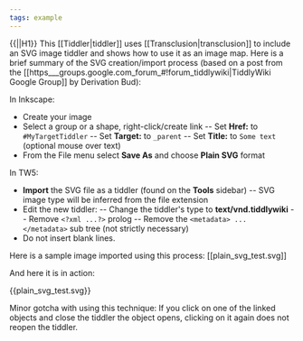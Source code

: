 ```yaml
---
tags: example
---
```

{{||H1}}
This [[Tiddler|tiddler]] uses [[Transclusion|transclusion]] to include an SVG image tiddler and shows how to use it as an image map. Here is a brief summary of the SVG creation/import process (based on a post from the [[https___groups.google.com_forum_#!forum_tiddlywiki|TiddlyWiki Google Group]] by Derivation Bud):

In Inkscape:

- Create your image
- Select a group or a shape, right-click/create link
-- Set **Href:** to ``#MyTargetTiddler``
-- Set **Target:** to ``_parent``
-- Set **Title:** to ``Some text`` (optional mouse over text)
- From the File menu select **Save As** and choose **Plain SVG** format

In TW5:

- **Import** the SVG file as a tiddler (found on the **Tools** sidebar)
-- SVG image type will be inferred from the file extension
- Edit the new tiddler:
-- Change the tiddler's type to **text/vnd.tiddlywiki**
-- Remove ``<?xml ...?>`` prolog
-- Remove the ``<metadata> ... </metadata>`` sub tree (not strictly necessary)
- Do not insert blank lines.

Here is a sample image imported using this process: [[plain_svg_test.svg]]

And here it is in action:

{{plain_svg_test.svg}}

Minor gotcha with using this technique: If you click on one of the linked objects and close the tiddler the object opens, clicking on it again does not reopen the tiddler.